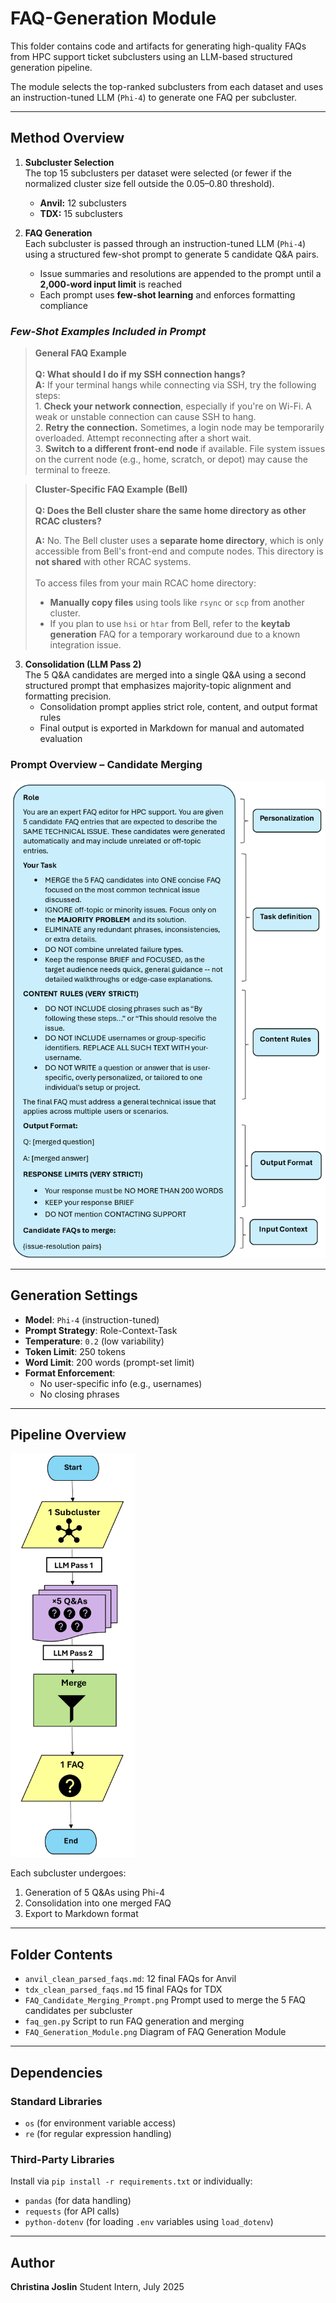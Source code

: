 # FAQ-Generation Module 

This folder contains code and artifacts for generating high-quality FAQs from HPC support ticket subclusters using an LLM-based structured generation pipeline.

The module selects the top-ranked subclusters from each dataset and uses an instruction-tuned LLM (`Phi-4`) to generate one FAQ per subcluster. 

--- 

## Method Overview

1. **Subcluster Selection**  
The top 15 subclusters per dataset were selected (or fewer if the normalized cluster size fell outside the 0.05–0.80 threshold).  
   - **Anvil:** 12 subclusters  
   - **TDX:** 15 subclusters  

2. **FAQ Generation**  
Each subcluster is passed through an instruction-tuned LLM (`Phi-4`) using a structured few-shot prompt to generate 5 candidate Q&A pairs.  
   - Issue summaries and resolutions are appended to the prompt until a **2,000-word input limit** is reached  
   - Each prompt uses **few-shot learning** and enforces formatting compliance  

### *Few-Shot Examples Included in Prompt*

<blockquote>
<strong>General FAQ Example</strong><br><br>
<strong>Q: What should I do if my SSH connection hangs?
</strong><br>
<strong>A:</strong> If your terminal hangs while connecting via SSH, try the following steps:<br>
1. <strong>Check your network connection</strong>, especially if you're on Wi-Fi. A weak or unstable connection can cause SSH to hang.<br>
2. <strong>Retry the connection.</strong> Sometimes, a login node may be temporarily overloaded. Attempt reconnecting after a short wait.<br>
3. <strong>Switch to a different front-end node</strong> if available. File system issues on the current node (e.g., home, scratch, or depot) may cause the terminal to freeze.
</blockquote>

<blockquote>
<strong>Cluster-Specific FAQ Example (Bell)</strong><br><br>
<strong>Q: Does the Bell cluster share the same home directory as other RCAC clusters?</strong><br>

<strong>A:</strong> No. The Bell cluster uses a <strong>separate home directory</strong>, which is only accessible from Bell's front-end and compute nodes. This directory is <strong>not shared</strong> with other RCAC systems.<br><br>
To access files from your main RCAC home directory:<br>
- <strong>Manually copy files</strong> using tools like <code>rsync</code> or <code>scp</code> from another cluster.<br>
- If you plan to use <code>hsi</code> or <code>htar</code> from Bell, refer to the <strong>keytab generation</strong> FAQ for a temporary workaround due to a known integration issue.
</blockquote>

3. **Consolidation (LLM Pass 2)**  
   The 5 Q&A candidates are merged into a single Q&A using a second structured prompt that emphasizes majority-topic alignment and formatting precision.  
   - Consolidation prompt applies strict role, content, and output format rules  
   - Final output is exported in Markdown for manual and automated evaluation  

### Prompt Overview – Candidate Merging

<img src="FAQ_Candidate_Merging_Prompt.png" alt="FAQ Candidate Merging Prompt" width="600"/>

---

## Generation Settings

- **Model**: `Phi-4` (instruction-tuned)  
- **Prompt Strategy**: Role-Context-Task 
- **Temperature**: `0.2` (low variability)  
- **Token Limit**: 250 tokens  
- **Word Limit**: 200 words (prompt-set limit) 
- **Format Enforcement**:  
  - No user-specific info (e.g., usernames)
  - No closing phrases

--- 

## Pipeline Overview

<img src="FAQ_Generation_Module.png" alt="FAQ Generation Module Diagram" width="200"/>

Each subcluster undergoes:
1. Generation of 5 Q&As using Phi-4  
2. Consolidation into one merged FAQ  
3. Export to Markdown format  

---

## Folder Contents
- `anvil_clean_parsed_faqs.md`: 12 final FAQs for Anvil 
- `tdx_clean_parsed_faqs.md` 15 final FAQs for TDX 
- `FAQ_Candidate_Merging_Prompt.png` Prompt used to merge the 5 FAQ candidates per subcluster 
- `faq_gen.py` Script to run FAQ generation and merging 
- `FAQ_Generation_Module.png` Diagram of FAQ Generation Module 

--- 

## Dependencies

### Standard Libraries  
- `os` (for environment variable access)  
- `re` (for regular expression handling)  

### Third-Party Libraries  
Install via `pip install -r requirements.txt` or individually:
- `pandas` (for data handling)  
- `requests` (for API calls)  
- `python-dotenv` (for loading `.env` variables using `load_dotenv`)

---

## Author
**Christina Joslin**
Student Intern, July 2025